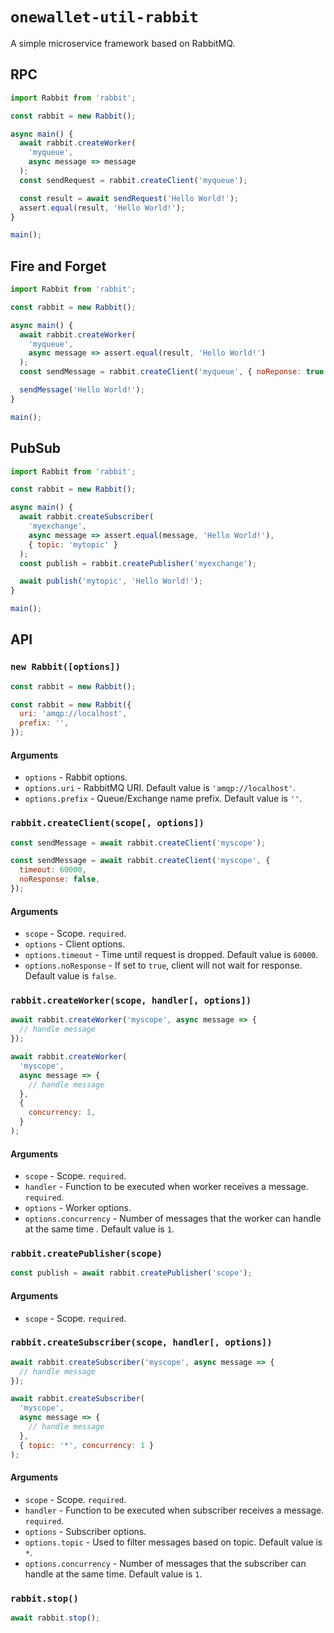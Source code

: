 # `onewallet-util-rabbit`

A simple microservice framework based on RabbitMQ.

## RPC

```javascript
import Rabbit from 'rabbit';

const rabbit = new Rabbit();

async main() {
  await rabbit.createWorker(
    'myqueue',
    async message => message
  );
  const sendRequest = rabbit.createClient('myqueue');

  const result = await sendRequest('Hello World!');
  assert.equal(result, 'Hello World!');
}

main();
```

## Fire and Forget

```javascript
import Rabbit from 'rabbit';

const rabbit = new Rabbit();

async main() {
  await rabbit.createWorker(
    'myqueue',
    async message => assert.equal(result, 'Hello World!')
  );
  const sendMessage = rabbit.createClient('myqueue', { noReponse: true });

  sendMessage('Hello World!');
}

main();
```

## PubSub

```javascript
import Rabbit from 'rabbit';

const rabbit = new Rabbit();

async main() {
  await rabbit.createSubscriber(
    'myexchange',
    async message => assert.equal(message, 'Hello World!'),
    { topic: 'mytopic' }
  );
  const publish = rabbit.createPublisher('myexchange');

  await publish('mytopic', 'Hello World!');
}

main();
```

## API

### `new Rabbit([options])`

```javascript
const rabbit = new Rabbit();
```

```javascript
const rabbit = new Rabbit({
  uri: 'amqp://localhost',
  prefix: '',
});
```

#### Arguments

- `options` - Rabbit options.
- `options.uri` - RabbitMQ URI. Default value is `'amqp://localhost'`.
- `options.prefix` - Queue/Exchange name prefix. Default value is `''`.

### `rabbit.createClient(scope[, options])`

```javascript
const sendMessage = await rabbit.createClient('myscope');
```

```javascript
const sendMessage = await rabbit.createClient('myscope', {
  timeout: 60000,
  noResponse: false,
});
```

#### Arguments

- `scope` - Scope. `required`.
- `options` - Client options.
- `options.timeout` - Time until request is dropped. Default value is `60000`.
- `options.noResponse` - If set to `true`, client will not wait for response. Default value is `false`.

### `rabbit.createWorker(scope, handler[, options])`

```javascript
await rabbit.createWorker('myscope', async message => {
  // handle message
});
```

```javascript
await rabbit.createWorker(
  'myscope',
  async message => {
    // handle message
  },
  {
    concurrency: 1,
  }
);
```

#### Arguments

- `scope` - Scope. `required`.
- `handler` - Function to be executed when worker receives a message. `required`.
- `options` - Worker options.
- `options.concurrency` - Number of messages that the worker can handle at the same time . Default value is `1`.

### `rabbit.createPublisher(scope)`

```javascript
const publish = await rabbit.createPublisher('scope');
```

#### Arguments

- `scope` - Scope. `required`.

### `rabbit.createSubscriber(scope, handler[, options])`

```javascript
await rabbit.createSubscriber('myscope', async message => {
  // handle message
});
```

```javascript
await rabbit.createSubscriber(
  'myscope',
  async message => {
    // handle message
  },
  { topic: '*', concurrency: 1 }
);
```

#### Arguments

- `scope` - Scope. `required`.
- `handler` - Function to be executed when subscriber receives a message. `required`.
- `options` - Subscriber options.
- `options.topic` - Used to filter messages based on topic. Default value is `*`.
- `options.concurrency` - Number of messages that the subscriber can handle at the same time. Default value is `1`.

### `rabbit.stop()`

```javascript
await rabbit.stop();
```
